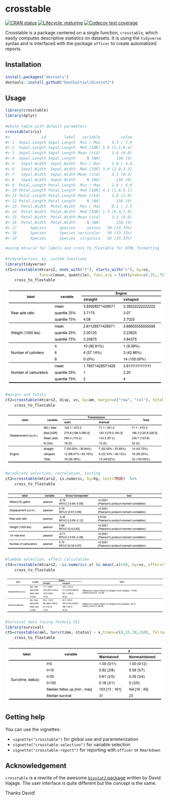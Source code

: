 
<!-- README.md is generated from README.Rmd. Please edit that file -->

# crosstable

<!-- badges: start -->

[![CRAN
status](https://www.r-pkg.org/badges/version/crosstable)](https://CRAN.R-project.org/package=crosstable)
[![Lifecycle:
maturing](https://img.shields.io/badge/lifecycle-maturing-blue.svg)](https://www.tidyverse.org/lifecycle/#maturing)
[![Codecov test
coverage](https://codecov.io/gh/DanChaltiel/crosstable/branch/master/graph/badge.svg)](https://codecov.io/gh/DanChaltiel/crosstable?branch=master)
<!-- badges: end -->

Crosstable is a package centered on a single function, `crosstable`,
which easily computes descriptive statistics on datasets. It is using
the `tidyverse` syntax and is interfaced with the package `officer` to
create automatized reports.

## Installation

``` r
install.packages("devtools")
devtools::install_github("DanChaltiel/biostat2")
```

## Usage

``` r
library(crosstable)
library(dplyr)

#whole table with default parameters
crosstable(iris)
#>             .id        label   variable         value
#> 1  Sepal.Length Sepal.Length  Min / Max     4.3 / 7.9
#> 2  Sepal.Length Sepal.Length  Med [IQR] 5.8 [5.1;6.4]
#> 3  Sepal.Length Sepal.Length Mean (std)     5.8 (0.8)
#> 4  Sepal.Length Sepal.Length     N (NA)       150 (0)
#> 5   Sepal.Width  Sepal.Width  Min / Max     2.0 / 4.4
#> 6   Sepal.Width  Sepal.Width  Med [IQR] 3.0 [2.8;3.3]
#> 7   Sepal.Width  Sepal.Width Mean (std)     3.1 (0.4)
#> 8   Sepal.Width  Sepal.Width     N (NA)       150 (0)
#> 9  Petal.Length Petal.Length  Min / Max     1.0 / 6.9
#> 10 Petal.Length Petal.Length  Med [IQR] 4.3 [1.6;5.1]
#> 11 Petal.Length Petal.Length Mean (std)     3.8 (1.8)
#> 12 Petal.Length Petal.Length     N (NA)       150 (0)
#> 13  Petal.Width  Petal.Width  Min / Max     0.1 / 2.5
#> 14  Petal.Width  Petal.Width  Med [IQR] 1.3 [0.3;1.8]
#> 15  Petal.Width  Petal.Width Mean (std)     1.2 (0.8)
#> 16  Petal.Width  Petal.Width     N (NA)       150 (0)
#> 17      Species      Species     setosa   50 (33.33%)
#> 18      Species      Species versicolor   50 (33.33%)
#> 19      Species      Species  virginica   50 (33.33%)
```

``` r
#using mtcars2 for labels and cross_to_flextable for HTML formatting

#tidyselection, by, custom functions
library(tidyverse)
ct1=crosstable(mtcars2, ends_with("t"), starts_with("c"), by=vs, 
               funs=c(mean, quantile), funs_arg = list(probs=c(.25,.75))) %>% 
    cross_to_flextable
```

![crosstable1](man/figures/ct1.png)

``` r
#margin and totals
ct2=crosstable(mtcars2, disp, vs, by=am, margin=c("row", "col"), total = "both") %>%
    cross_to_flextable
```

![crosstable2](man/figures/ct2.png)

``` r
#predicate selection, correlation, testing
ct3=crosstable(mtcars2, is.numeric, by=hp, test=TRUE)  %>%
    cross_to_flextable
```

![crosstable3](man/figures/ct3.png)

``` r
#lambda selection, effect calculation
ct4=crosstable(mtcars2, ~is.numeric(.x) && mean(.x)>50, by=vs, effect=TRUE)  %>%
    cross_to_flextable
```

![crosstable4](man/figures/ct4.png)

``` r
#Survival data (using formula UI)
library(survival)
ct5=crosstable(aml, Surv(time, status) ~ x,times=c(0,15,30,150), followup=TRUE)  %>%
    cross_to_flextable
```

![crosstable5](man/figures/ct5.png)

## Getting help

You can use the vignettes:

  - `vignette("crosstable")` for global use and parameterization  
  - `vignette("crosstable-selection")` for variable selection
  - `vignette("crosstable-report")` for reporting with `officer` or
    `Rmarkdown`

## Acknowledgement

`crosstable` is a rewrite of the awesome [`biostat2`
package](https://github.com/eusebe/biostat2) written by David Hajage.
The user interface is quite different but the concept is the same.

Thanks David\!

